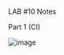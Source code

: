 LAB #10 Notes

Part 1 (CI)

![image](https://user-images.githubusercontent.com/48417379/236942928-d3bfd406-2cdb-4348-a0ff-d4d69aea34c1.png)
